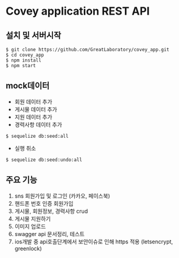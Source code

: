 # Covey application REST API  
## 설치 및 서버시작
```
$ git clone https://github.com/GreatLaboratory/covey_app.git
$ cd covey_app
$ npm install
$ npm start
```

## mock데이터

- 회원 데이터 추가
- 게시물 데이터 추가
- 지원 데이터 추가
- 경력사항 데이터 추가
```
$ sequelize db:seed:all
```

- 실행 취소
```
$ sequelize db:seed:undo:all
```

## 주요 기능

1. sns 회원가입 및 로그인 (카카오, 페이스북)
2. 핸드폰 번호 인증 회원가입
3. 게시물, 회원정보, 경력사항 crud 
4. 게시물 지원하기
5. 이미지 업로드
6. swagger api 문서정리, 테스트
7. ios개발 중 api호출단계에서 보안이슈로 인해 https 적용 (letsencrypt, greenlock)